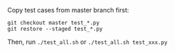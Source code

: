 
Copy test cases from master branch first:
```
git checkout master test_*.py
git restore --staged test_*.py
```

Then, run `./test_all.sh` or `./test_all.sh test_xxx.py`


